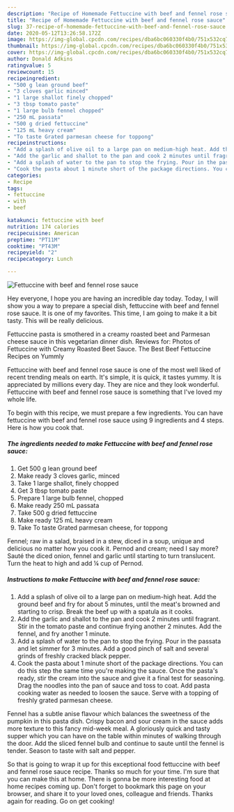 ```yaml
---
description: "Recipe of Homemade Fettuccine with beef and fennel rose sauce"
title: "Recipe of Homemade Fettuccine with beef and fennel rose sauce"
slug: 37-recipe-of-homemade-fettuccine-with-beef-and-fennel-rose-sauce
date: 2020-05-12T13:26:58.172Z
image: https://img-global.cpcdn.com/recipes/dba6bc060330f4b0/751x532cq70/fettuccine-with-beef-and-fennel-rose-sauce-recipe-main-photo.jpg
thumbnail: https://img-global.cpcdn.com/recipes/dba6bc060330f4b0/751x532cq70/fettuccine-with-beef-and-fennel-rose-sauce-recipe-main-photo.jpg
cover: https://img-global.cpcdn.com/recipes/dba6bc060330f4b0/751x532cq70/fettuccine-with-beef-and-fennel-rose-sauce-recipe-main-photo.jpg
author: Donald Adkins
ratingvalue: 5
reviewcount: 15
recipeingredient:
- "500 g lean ground beef"
- "3 cloves garlic minced"
- "1 large shallot finely chopped"
- "3 tbsp tomato paste"
- "1 large bulb fennel chopped"
- "250 mL passata"
- "500 g dried fettuccine"
- "125 mL heavy cream"
- "To taste Grated parmesan cheese for toppong"
recipeinstructions:
- "Add a splash of olive oil to a large pan on medium-high heat. Add the ground beef and fry for about 5 minutes, until the meat&#39;s browned and starting to crisp. Break the beef up with a spatula as it cooks."
- "Add the garlic and shallot to the pan and cook 2 minutes until fragrant. Stir in the tomato paste and continue frying another 2 minutes. Add the fennel, and fry another 1 minute."
- "Add a splash of water to the pan to stop the frying. Pour in the passata and let simmer for 3 minutes. Add a good pinch of salt and several grinds of freshly cracked black pepper."
- "Cook the pasta about 1 minute short of the package directions. You can do this step the same time you&#39;re making the sauce. Once the pasta&#39;s ready, stir the cream into the sauce and give it a final test for seasoning. Drag the noodles into the pan of sauce and toss to coat. Add pasta cooking water as needed to loosen the sauce. Serve with a topping of freshly grated parmesan cheese."
categories:
- Recipe
tags:
- fettuccine
- with
- beef

katakunci: fettuccine with beef 
nutrition: 174 calories
recipecuisine: American
preptime: "PT11M"
cooktime: "PT43M"
recipeyield: "2"
recipecategory: Lunch

---
```



![Fettuccine with beef and fennel rose sauce](https://img-global.cpcdn.com/recipes/dba6bc060330f4b0/751x532cq70/fettuccine-with-beef-and-fennel-rose-sauce-recipe-main-photo.jpg)

Hey everyone, I hope you are having an incredible day today. Today, I will show you a way to prepare a special dish, fettuccine with beef and fennel rose sauce. It is one of my favorites. This time, I am going to make it a bit tasty. This will be really delicious.

Fettuccine pasta is smothered in a creamy roasted beet and Parmesan cheese sauce in this vegetarian dinner dish. Reviews for: Photos of Fettuccine with Creamy Roasted Beet Sauce. The Best Beef Fettuccine Recipes on Yummly

Fettuccine with beef and fennel rose sauce is one of the most well liked of recent trending meals on earth. It's simple, it is quick, it tastes yummy. It is appreciated by millions every day. They are nice and they look wonderful. Fettuccine with beef and fennel rose sauce is something that I've loved my whole life.


To begin with this recipe, we must prepare a few ingredients. You can have fettuccine with beef and fennel rose sauce using 9 ingredients and 4 steps. Here is how you cook that.

<!--inarticleads1-->

##### The ingredients needed to make Fettuccine with beef and fennel rose sauce:

1. Get 500 g lean ground beef
1. Make ready 3 cloves garlic, minced
1. Take 1 large shallot, finely chopped
1. Get 3 tbsp tomato paste
1. Prepare 1 large bulb fennel, chopped
1. Make ready 250 mL passata
1. Take 500 g dried fettuccine
1. Make ready 125 mL heavy cream
1. Take To taste Grated parmesan cheese, for toppong


Fennel; raw in a salad, braised in a stew, diced in a soup, unique and delicious no matter how you cook it. Pernod and cream; need I say more? Sauté the diced onion, fennel and garlic until starting to turn translucent. Turn the heat to high and add ¼ cup of Pernod. 

<!--inarticleads2-->

##### Instructions to make Fettuccine with beef and fennel rose sauce:

1. Add a splash of olive oil to a large pan on medium-high heat. Add the ground beef and fry for about 5 minutes, until the meat&#39;s browned and starting to crisp. Break the beef up with a spatula as it cooks.
1. Add the garlic and shallot to the pan and cook 2 minutes until fragrant. Stir in the tomato paste and continue frying another 2 minutes. Add the fennel, and fry another 1 minute.
1. Add a splash of water to the pan to stop the frying. Pour in the passata and let simmer for 3 minutes. Add a good pinch of salt and several grinds of freshly cracked black pepper.
1. Cook the pasta about 1 minute short of the package directions. You can do this step the same time you&#39;re making the sauce. Once the pasta&#39;s ready, stir the cream into the sauce and give it a final test for seasoning. Drag the noodles into the pan of sauce and toss to coat. Add pasta cooking water as needed to loosen the sauce. Serve with a topping of freshly grated parmesan cheese.


Fennel has a subtle anise flavour which balances the sweetness of the pumpkin in this pasta dish. Crispy bacon and sour cream in the sauce adds more texture to this fancy mid-week meal. A gloriously quick and tasty supper which you can have on the table within minutes of walking through the door. Add the sliced fennel bulb and continue to saute until the fennel is tender. Season to taste with salt and pepper. 

So that is going to wrap it up for this exceptional food fettuccine with beef and fennel rose sauce recipe. Thanks so much for your time. I'm sure that you can make this at home. There is gonna be more interesting food at home recipes coming up. Don't forget to bookmark this page on your browser, and share it to your loved ones, colleague and friends. Thanks again for reading. Go on get cooking!
